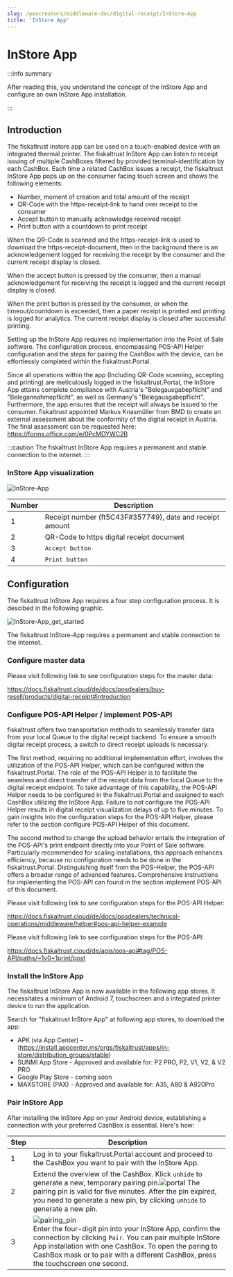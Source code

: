 ```yaml
---
slug: /poscreators/middleware-doc/digital-receipt/InStore-App
title: 'InStore App'
---
```


# InStore App

:::info summary

After reading this, you understand the concept of the InStore App and configure an own InStore App installation.

:::

## Introduction

The fiskaltrust instore app can be used on a touch-enabled device with an integrated thermal printer. The fiskaltrust InStore App can listen to receipt issuing of multiple CashBoxes filtered by provided terminal-identification by each CashBox. Each time a related CashBox issues a receipt, the fiskaltrust InStore App pops up on the consumer facing touch screen and shows the following elements: 

* Number, moment of creation and total amount of the receipt 
* QR-Code with the https-receipt-link to hand over receipt to the consumer 
* Accept button to manually acknowledge received receipt 
* Print button with a countdown to print receipt

When the QR-Code is scanned and the https-receipt-link is used to download the https-receipt-document, then in the background there is an acknowledgement logged for receiving the receipt by the consumer and the current receipt display is closed. 

When the accept button is pressed by the consumer, then a manual acknowledgement for receiving the receipt is logged and the current receipt display is closed. 

When the print button is pressed by the consumer, or when the timeout/countdown is exceeded, then a paper receipt is printed and printing is logged for analytics. The current receipt display is closed after successful printing.

Setting up the InStore App requires no implementation into the Point of Sale software. The configuration process, encompassing POS-API Helper configuration and the steps for pairing the CashBox with the device, can be effortlessly completed within the fiskaltrust.Portal.

Since all operations within the app (Including QR-Code scanning, accepting and printing) are meticulously logged in the fiskaltrust.Portal, the InStore App attains complete compliance with Austria's "Belegausgabepflicht" and "Belegannahmepflicht", as well as Germany's "Belegausgabepflicht". Furthermore, the app ensures that the receipt will always be issued to the consumer. fiskaltrust appointed Markus Knasmüller from BMD to create an external assessment about the conformity of the digital receipt in Austria. The final assessment can be requested here: https://forms.office.com/e/0PcMDYWC2B  

:::caution
The fiskaltrust InStore App requires a permanent and stable connection to the internet.
:::

### InStore App visualization

![InStore-App](https://github.com/fiskaltrust/interface-doc/assets/124153755/6187c0d1-301c-4296-9948-1873d30088fd)


| Number  | Description |
| ------------- | ------------- |
| 1  | Receipt number (ft5C43F#357749), date and receipt amount |
| 2  | QR-Code to https digital receipt document |
| 3  | `Accept button` |
| 4  | `Print button` |

## Configuration 

The fiskaltrust InStore App requires a four step configuration process. It is descibed in the following graphic.

![InStore-App_get_started](https://github.com/fiskaltrust/interface-doc/assets/124153755/c23419df-4780-4500-9d95-297056f65275)

The fiskaltrust InStore-App requires a permanent and stable connection to the internet.

### Configure master data

Please visit following link to see configuration steps for the master data:

https://docs.fiskaltrust.cloud/de/docs/posdealers/buy-resell/products/digital-receipt#introduction

### Configure POS-API Helper / implement POS-API

fiskaltrust offers two transportation methods to seamlessly transfer data from your local Queue to the digital receipt backend. To ensure a smooth digital receipt process, a switch to direct receipt uploads is necessary.

The first method, requiring no additional implementation effort, involves the utilization of the POS-API Helper, which can be configured within the fiskaltrust.Portal. The role of the POS-API Helper is to facilitate the seamless and direct transfer of the receipt data from the local Queue to the digital receipt endpoint. To take advantage of this capability, the POS-API Helper needs to be configured in the fiskaltrust.Portal and assigned to each CashBox utilizing the InStore App. Failure to not configure the POS-API Helper results in digital receipt visualization delays of up to five minutes. To gain insights into the configuration steps for the POS-API Helper, please refer to the section configure POS-API Helper of this document.

The second method to change the upload behavior entails the integration of the POS-API's print endpoint directly into your Point of Sale software. Particularly recommended for scaling installations, this approach enhances efficiency, because no configuration needs to be done in the fiskaltrust.Portal. Distinguishing itself from the POS-Helper, the POS-API offers a broader range of advanced features. Comprehensive instructions for implementing the POS-API can found in the section implement POS-API of this document.

Please visit following link to see configuration steps for the POS-API Helper:

https://docs.fiskaltrust.cloud/de/docs/posdealers/technical-operations/middleware/helper#pos-api-helper-example

Please visit following link to see configuration steps for the POS-API: 

https://docs.fiskaltrust.cloud/de/apis/pos-api#tag/POS-API/paths/~1v0~1print/post

### Install the InStore App

The fiskaltrust InStore App is now available in the following app stores. It necessitates a minimum of Android 7, touchscreen and a integrated printer device to run the application.

Search for "fiskaltrust InStore App" at following app stores, to download the app:

* APK (via App Center) – (https://install.appcenter.ms/orgs/fiskaltrust/apps/in-store/distribution_groups/stable)
* SUNMI App Store - Approved and available for: P2 PRO, P2, V1, V2, & V2 PRO
* Google Play Store - coming soon
* MAXSTORE (PAX) - Approved and available for: A35, A80 & A920Pro

### Pair InStore App

After installing the InStore App on your Android device, establishing a connection with your preferred CashBox is essential. Here's how:

| Step  | Description |
| ------------- | ------------- |
| 1  | Log in to your fiskaltrust.Portal account and proceed to the CashBox you want to pair with the InStore App.  |
| 2  | Extend the overview of the CashBox. Klick `unhide` to generate a new, temporary pairing pin.![portal](https://github.com/fiskaltrust/interface-doc/assets/124153755/9e7c7b22-f3ef-4276-85e7-860375c853ca) The pairing pin is valid for five minutes. After the pin expired, you need to generate a new pin, by clicking `unhide` to generate a new pin.   |
| 3  | ![pairing_pin](https://github.com/fiskaltrust/interface-doc/assets/124153755/ce1010a1-469f-4747-b368-fe3192f3cae7) <br/>Enter the four-digit pin into your InStore App, confirm the connection by clicking `Pair`. You can pair multiple InStore App installation with one CashBox. To open the paring to CashBox mask or to pair with a different CashBox, press the touchscreen one second.   |
